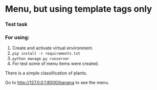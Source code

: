 # Menu, but using template tags only

### Test task

### For using:
1. Create and activate virtual environment.
2. ``pip install -r requirements.txt``
3. ``python manage.py runserver``
4. For test some of menu items were created. 

There is a simple classification of plants.

Go to http://127.0.0.1:8000/banana to see the menu.